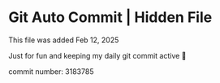 # Git Auto Commit | Hidden File

This file was added Feb 12, 2025

Just for fun and keeping my daily git commit active 🤪

commit number: 3183785
